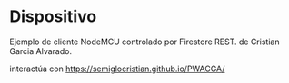 # Dispositivo
Ejemplo de cliente NodeMCU controlado por Firestore REST. de Cristian Garcia Alvarado.

interactúa con https://semiglocristian.github.io/PWACGA/
